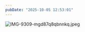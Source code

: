 ```yaml
---
pubDate: "2025-10-05 12:53:01"
---
```


![IMG-9309-mgd87q8qbnnkq.jpeg](https://cdn.jsdelivr.net/gh/SUNSIR007/picx-images-hosting@master/images/2025/10/IMG-9309-mgd87q8qbnnkq.jpeg)
